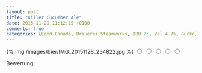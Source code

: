 ```yaml
---
layout: post
title: "Killer Cucumber Ale"
date: 2015-11-29 11:12:15 +0100
comments: true
categories: [Land Canada, Brauerei Steamworks, IBU 25, Vol 4.7%, Gurke]
---
```


{% img /images/bier/IMG_20151128_234822.jpg %}
<span class="star-rating">
<input type="radio" name="rating_14" value="1"><i></i>
<input type="radio" name="rating_14" value="2"><i></i>
<input type="radio" name="rating_14" value="3"><i></i>
<input type="radio" name="rating_14" value="4"><i></i>
<input type="radio" name="rating_14" value="5"><i></i>
</span>
<div class="fa fa-users"> Bewertung: <span id="avgRating_14"></span></div>
<div id="rated_14"></div>
